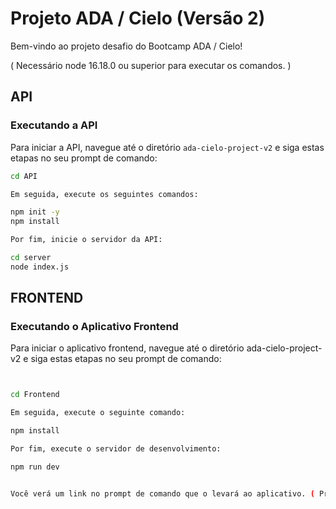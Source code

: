# Projeto ADA / Cielo (Versão 2)

Bem-vindo ao projeto desafio do Bootcamp ADA / Cielo!

( Necessário node 16.18.0 ou superior para executar os comandos. )

## API

### Executando a API

Para iniciar a API, navegue até o diretório `ada-cielo-project-v2` e siga estas etapas no seu prompt de comando:

```bash
cd API

Em seguida, execute os seguintes comandos:

npm init -y
npm install

Por fim, inicie o servidor da API:

cd server
node index.js

```

## FRONTEND

### Executando o Aplicativo Frontend

Para iniciar o aplicativo frontend, navegue até o diretório ada-cielo-project-v2 e siga estas etapas no seu prompt de comando:

```bash


cd Frontend

Em seguida, execute o seguinte comando:

npm install

Por fim, execute o servidor de desenvolvimento:

npm run dev


Você verá um link no prompt de comando que o levará ao aplicativo. ( Provavelmente este -> http://127.0.0.1:5173/ )
